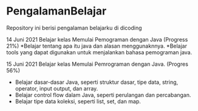 # PengalamanBelajar
Repository ini berisi pengalaman belajarku di dicoding

14 Juni 2021
Belajar kelas Memulai Pemograman dengan Java (Progress 21%)
  *Belajar tentang apa itu java dan alasan menggunaknnya.
  *Belajar tools yang dapat digunakan untuk menjalankan bahasa pemograman java.

15 Juni 2021
Belajar kelas Memulai Pemrograman dengan Java. (Progres 56%)
  * Belajar dasar-dasar Java, seperti struktur dasar, tipe data, string, operator, input output, dan array.
  * Belajar control flow dalam Java, seperti perulangan dan percabangan.
  * Belajar tipe data koleksi, seperti list, set, dan map.



